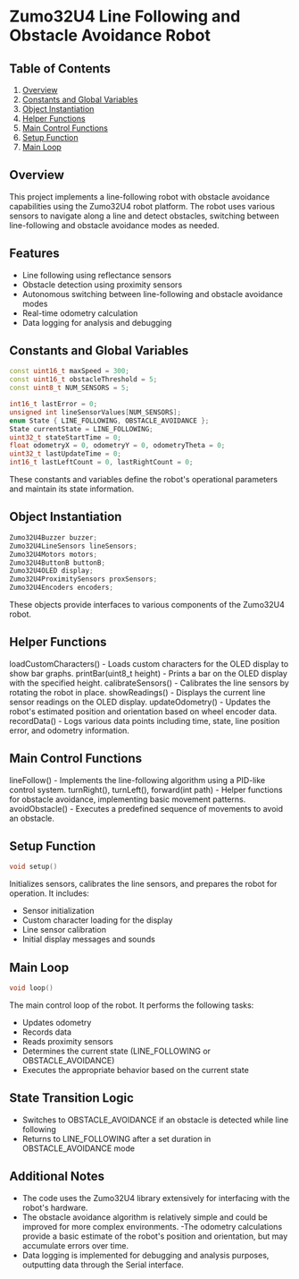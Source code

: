# Zumo32U4 Line Following and Obstacle Avoidance Robot

## Table of Contents
1. [Overview](#overview)
2. [Constants and Global Variables](#constants-and-global-variables)
3. [Object Instantiation](#object-instantiation)
4. [Helper Functions](#helper-functions)
5. [Main Control Functions](#main-control-functions)
6. [Setup Function](#setup-function)
7. [Main Loop](#main-loop)
   
## Overview

This project implements a line-following robot with obstacle avoidance capabilities using the Zumo32U4 robot platform. The robot uses various sensors to navigate along a line and detect obstacles, switching between line-following and obstacle avoidance modes as needed.

## Features

- Line following using reflectance sensors
- Obstacle detection using proximity sensors
- Autonomous switching between line-following and obstacle avoidance modes
- Real-time odometry calculation
- Data logging for analysis and debugging

## Constants and Global Variables

```cpp
const uint16_t maxSpeed = 300;
const uint16_t obstacleThreshold = 5;
const uint8_t NUM_SENSORS = 5;

int16_t lastError = 0;
unsigned int lineSensorValues[NUM_SENSORS];
enum State { LINE_FOLLOWING, OBSTACLE_AVOIDANCE };
State currentState = LINE_FOLLOWING;
uint32_t stateStartTime = 0;
float odometryX = 0, odometryY = 0, odometryTheta = 0;
uint32_t lastUpdateTime = 0;
int16_t lastLeftCount = 0, lastRightCount = 0;
```
These constants and variables define the robot's operational parameters and maintain its state information.

## Object Instantiation
```cpp
Zumo32U4Buzzer buzzer;
Zumo32U4LineSensors lineSensors;
Zumo32U4Motors motors;
Zumo32U4ButtonB buttonB;
Zumo32U4OLED display;
Zumo32U4ProximitySensors proxSensors;
Zumo32U4Encoders encoders;
```
These objects provide interfaces to various components of the Zumo32U4 robot.

## Helper Functions
loadCustomCharacters() - Loads custom characters for the OLED display to show bar graphs.
printBar(uint8_t height) - Prints a bar on the OLED display with the specified height.
calibrateSensors() - Calibrates the line sensors by rotating the robot in place.
showReadings() - Displays the current line sensor readings on the OLED display.
updateOdometry() - Updates the robot's estimated position and orientation based on wheel encoder data.
recordData() - Logs various data points including time, state, line position error, and odometry information.

## Main Control Functions
lineFollow() - Implements the line-following algorithm using a PID-like control system.
turnRight(), turnLeft(), forward(int path) - Helper functions for obstacle avoidance, implementing basic movement patterns.
avoidObstacle() - Executes a predefined sequence of movements to avoid an obstacle.

## Setup Function
```cpp
void setup()
```
Initializes sensors, calibrates the line sensors, and prepares the robot for operation. It includes:
- Sensor initialization
- Custom character loading for the display
- Line sensor calibration
- Initial display messages and sounds

## Main Loop
```cpp
void loop()
```
The main control loop of the robot. It performs the following tasks:
- Updates odometry
- Records data
- Reads proximity sensors
- Determines the current state (LINE_FOLLOWING or OBSTACLE_AVOIDANCE)
- Executes the appropriate behavior based on the current state

## State Transition Logic
- Switches to OBSTACLE_AVOIDANCE if an obstacle is detected while line following
- Returns to LINE_FOLLOWING after a set duration in OBSTACLE_AVOIDANCE mode

## Additional Notes
- The code uses the Zumo32U4 library extensively for interfacing with the robot's hardware.
- The obstacle avoidance algorithm is relatively simple and could be improved for more complex environments.
-The odometry calculations provide a basic estimate of the robot's position and orientation, but may accumulate errors over time.
- Data logging is implemented for debugging and analysis purposes, outputting data through the Serial interface.
